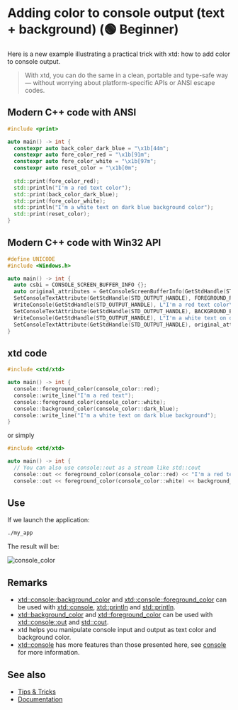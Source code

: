 # Adding color to console output (text + background) (🟢 Beginner)

Here is a new example illustrating a practical trick with xtd: how to add color to console output.

> With xtd, you can do the same in a clean, portable and type-safe way — without worrying about platform-specific APIs or ANSI escape codes.

## Modern C++ code with ANSI

```cpp
#include <print>

auto main() -> int {
  constexpr auto back_color_dark_blue = "\x1b[44m";
  constexpr auto fore_color_red = "\x1b[91m";
  constexpr auto fore_color_white = "\x1b[97m";
  constexpr auto reset_color = "\x1b[0m";
  
  std::print(fore_color_red);
  std::println("I'm a red text color");
  std::print(back_color_dark_blue);
  std::print(fore_color_white);
  std::println("I'm a white text on dark blue background color");
  std::print(reset_color);
}
```

## Modern C++ code with Win32 API

```cpp
#define UNICODE
#include <Windows.h>

auto main() -> int {
  auto csbi = CONSOLE_SCREEN_BUFFER_INFO {};
  auto original_attributes = GetConsoleScreenBufferInfo(GetStdHandle(STD_OUTPUT_HANDLE), &csbi) == TRUE ? csbi.wAttributes : 0x00;
  SetConsoleTextAttribute(GetStdHandle(STD_OUTPUT_HANDLE), FOREGROUND_RED | FOREGROUND_INTENSITY);
  WriteConsole(GetStdHandle(STD_OUTPUT_HANDLE), L"I'm a red text color\n", 21, nullptr, nullptr);
  SetConsoleTextAttribute(GetStdHandle(STD_OUTPUT_HANDLE), BACKGROUND_BLUE | FOREGROUND_BLUE | FOREGROUND_GREEN | FOREGROUND_RED | FOREGROUND_INTENSITY);
  WriteConsole(GetStdHandle(STD_OUTPUT_HANDLE), L"I'm a white text on dark blue background\n", 41, nullptr, nullptr);
  SetConsoleTextAttribute(GetStdHandle(STD_OUTPUT_HANDLE), original_attributes);
}
```

## xtd code

```cpp
#include <xtd/xtd>

auto main() -> int {
  console::foreground_color(console_color::red);
  console::write_line("I'm a red text");
  console::foreground_color(console_color::white);
  console::background_color(console_color::dark_blue);
  console::write_line("I'm a white text on dark blue background");
}
```

or simply

```cpp
#include <xtd/xtd>

auto main() -> int {
  // You can also use console::out as a stream like std::cout
  console::out << foreground_color(console_color::red) << "I'm a red text" << environment::new_line;
  console::out << foreground_color(console_color::white) << background_color(console_color::dark_blue) << "I'm a white text on dark blue background" << environment::new_line;
```

## Use

If we launch the application:

```sh
./my_app
```

The result will be:

![console_color](/pictures/tips_and_tricks/9.png)

## Remarks
* [xtd::console::background_color](https://gammasoft71.github.io/xtd/reference_guides/latest/classxtd_1_1console.html#a16386e533bc0bbb8cc4dfb4b079c828a) and [xtd::console::foreground_color](https://gammasoft71.github.io/xtd/reference_guides/latest/classxtd_1_1console.html#abd246067ff6963a6118830762ba9b6d1) can be used with [xtd::console](https://gammasoft71.github.io/xtd/reference_guides/latest/classxtd_1_1console.html), [xtd::println](https://gammasoft71.github.io/xtd/reference_guides/latest/namespacextd.html#a28cc6e13c0ba3a33707d84f6a4d60deb) and [std::println](https://en.cppreference.com/w/cpp/io/println.html).
* [xtd::background_color](https://gammasoft71.github.io/xtd/reference_guides/latest/classxtd_1_1console.html#a16386e533bc0bbb8cc4dfb4b079c828a) and [xtd::foreground_color](https://gammasoft71.github.io/xtd/reference_guides/latest/classxtd_1_1console.html#abd246067ff6963a6118830762ba9b6d1) can be used with [xtd::console::out](https://gammasoft71.github.io/xtd/reference_guides/latest/classxtd_1_1console.html#a923837ac84baf01726703e0474ca4888) and [std::cout](https://en.cppreference.com/w/cpp/io/cout.html).
* xtd helps you manipulate console input and output as text color and background color. 
* [xtd::console](https://gammasoft71.github.io/xtd/reference_guides/latest/classxtd_1_1console.html) has more features than those presented here, see [console](/docs/documentation/guides/xtd.core/console_class) for more information.

## See also

* [Tips & Tricks](/docs/documentation/tips_and_tricks)
* [Documentation](/docs/documentation)
